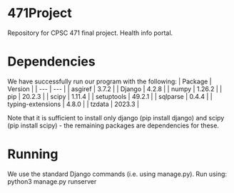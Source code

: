 # 471Project
Repository for CPSC 471 final project. Health info portal.
# Dependencies

We have successfully run our program with the following:
| Package | Version |
| --- | --- |
| asgiref | 3.7.2 |
| Django        	| 4.2.8 |
| numpy         	| 1.26.2 |
| pip           	| 20.2.3 |
| scipy         	| 1.11.4 |
| setuptools    	| 49.2.1 |
| sqlparse      	| 0.4.4  |
| typing-extensions | 4.8.0  |
| tzdata        	| 2023.3 |

Note that it is sufficient to install only django (pip install django) and scipy (pip install scipy) - the remaining packages are dependencies for these.

# Running

We use the standard Django commands (i.e. using manage.py). Run using: 
python3 manage.py runserver
